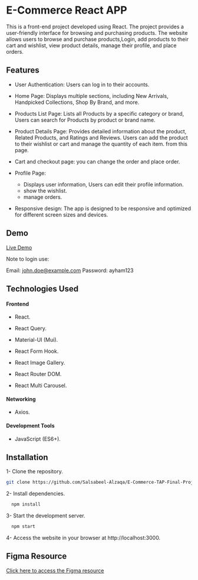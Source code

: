 # E-Commerce React APP

This is a front-end project developed using React. The project provides a user-friendly interface for browsing and purchasing products. The website allows users to browse and purchase products,Login, add products to their cart and wishlist, view product details, manage their profile, and place orders.

## Features

- User Authentication: Users can log in to their accounts.

- Home Page: Displays multiple sections, including New Arrivals, Handpicked Collections, Shop By Brand, and more.

- Products List Page: Lists all Products by a specific category or brand, Users can search for Products by product or brand name.

- Product Details Page: Provides detailed information about the product, Related Products, and Ratings and Reviews. Users can add the product to their wishlist or cart and manage the quantity of each item. from this page.

- Cart and checkout page: you can change the order and place order.

- Profile Page:
   - Displays user information, Users can edit their
     profile information.
   - show the wishlist.
   - manage orders.

- Responsive design: The app is designed to be responsive and optimized for different screen sizes and devices.
  
## Demo

[Live Demo](https://jsd-0923.github.io/frontend-final-3/)

Note to login use:

Email: john.doe@example.com Password: ayham123

## Technologies Used

#### Frontend

- React.

- React Query.

- Material-UI (Mui).

- React Form Hook.

- React Image Gallery.

- React Router DOM.

- React Multi Carousel.

#### Networking
- Axios.

#### Development Tools
- JavaScript (ES6+).

## Installation

1- Clone the repository.

```bash
git clone https://github.com/Salsabeel-Alzaqa/E-Commerce-TAP-Final-Project/
```

2- Install dependencies.

```bash
  npm install 
```
3- Start the development server.

```bash
  npm start 
```
4- Access the website in your browser at http://localhost:3000.

## Figma Resource

[Click here to access the Figma resource](https://www.figma.com/fileEDGvMVyaFqsF6fSCN321umPWA-eCommerce-Theme-(Community)-(Copy)?type=design&node-id=184%3A0&mode=design&t=FBimoLOAPYrVyTHa-1)
